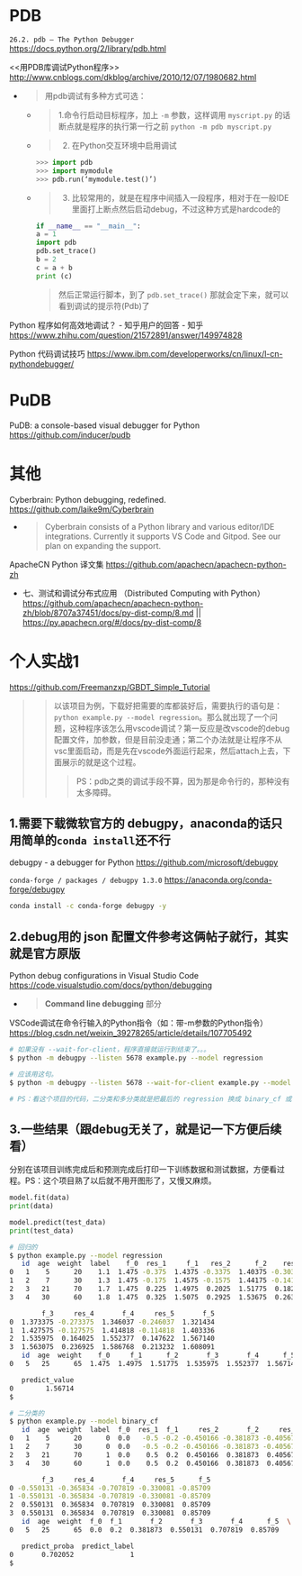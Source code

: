 
# PDB

`26.2. pdb — The Python Debugger` https://docs.python.org/2/library/pdb.html

<<用PDB库调试Python程序>> http://www.cnblogs.com/dkblog/archive/2010/12/07/1980682.html
- > 用pdb调试有多种方式可选：
  * > 1.命令行启动目标程序，加上 `-m` 参数，这样调用 `myscript.py` 的话断点就是程序的执行第一行之前 `python -m pdb myscript.py`
  * > 2. 在Python交互环境中启用调试
    ```py
    >>> import pdb
    >>> import mymodule
    >>> pdb.run(‘mymodule.test()’)
    ```
  * > 3. 比较常用的，就是在程序中间插入一段程序，相对于在一般IDE里面打上断点然后启动debug，不过这种方式是hardcode的
    ```py
    if __name__ == "__main__":
    a = 1
    import pdb
    pdb.set_trace()
    b = 2
    c = a + b
    print (c)
    ```
    > 然后正常运行脚本，到了 `pdb.set_trace()` 那就会定下来，就可以看到调试的提示符(Pdb)了

Python 程序如何高效地调试？ - 知乎用户的回答 - 知乎 https://www.zhihu.com/question/21572891/answer/149974828

Python 代码调试技巧 https://www.ibm.com/developerworks/cn/linux/l-cn-pythondebugger/

# PuDB

PuDB: a console-based visual debugger for Python https://github.com/inducer/pudb

# 其他

Cyberbrain: Python debugging, redefined. https://github.com/laike9m/Cyberbrain
- > Cyberbrain consists of a Python library and various editor/IDE integrations. Currently it supports VS Code and Gitpod. See our plan on expanding the support.

ApacheCN Python 译文集 https://github.com/apachecn/apachecn-python-zh
- 七、测试和调试分布式应用 （Distributed Computing with Python） https://github.com/apachecn/apachecn-python-zh/blob/8707a37451/docs/py-dist-comp/8.md || https://py.apachecn.org/#/docs/py-dist-comp/8

# 个人实战1

https://github.com/Freemanzxp/GBDT_Simple_Tutorial
>> 以该项目为例，下载好把需要的库都装好后，需要执行的语句是： `python example.py --model regression`。那么就出现了一个问题，这种程序该怎么用vscode调试？第一反应是改vscode的debug配置文件，加参数，但是目前没走通；第二个办法就是让程序不从vsc里面启动，而是先在vscode外面运行起来，然后attach上去，下面展示的就是这个过程。
>>> PS：pdb之类的调试手段不算，因为那是命令行的，那种没有太多障碍。

## 1.需要下载微软官方的 debugpy，anaconda的话只用简单的`conda install`还不行

debugpy - a debugger for Python https://github.com/microsoft/debugpy

`conda-forge / packages / debugpy 1.3.0` https://anaconda.org/conda-forge/debugpy
```sh
conda install -c conda-forge debugpy -y
```

## 2.debug用的 json 配置文件参考这俩帖子就行，其实就是官方原版

Python debug configurations in Visual Studio Code https://code.visualstudio.com/docs/python/debugging
- > **Command line debugging** 部分

VSCode调试在命令行输入的Python指令（如：带-m参数的Python指令） https://blog.csdn.net/weixin_39278265/article/details/107705492

```sh
# 如果没有 --wait-for-client，程序直接就运行到结束了。。。
$ python -m debugpy --listen 5678 example.py --model regression

# 应该用这句。
$ python -m debugpy --listen 5678 --wait-for-client example.py --model regression

# PS：看这个项目的代码，二分类和多分类就是把最后的 regression 换成 binary_cf 或 multi_cf 即可。
```

## 3.一些结果（跟debug无关了，就是记一下方便后续看）

分别在该项目训练完成后和预测完成后打印一下训练数据和测试数据，方便看过程。PS：这个项目熟了以后就不用开图形了，又慢又麻烦。
```py
model.fit(data)
print(data)

model.predict(test_data)
print(test_data)
```

```sh
# 回归的
$ python example.py --model regression
   id  age  weight  label    f_0  res_1     f_1   res_2      f_2    res_3  \
0   1    5      20    1.1  1.475 -0.375  1.4375 -0.3375  1.40375 -0.30375   
1   2    7      30    1.3  1.475 -0.175  1.4575 -0.1575  1.44175 -0.14175   
2   3   21      70    1.7  1.475  0.225  1.4975  0.2025  1.51775  0.18225   
3   4   30      60    1.8  1.475  0.325  1.5075  0.2925  1.53675  0.26325   

        f_3     res_4       f_4     res_5       f_5  
0  1.373375 -0.273375  1.346037 -0.246037  1.321434  
1  1.427575 -0.127575  1.414818 -0.114818  1.403336  
2  1.535975  0.164025  1.552377  0.147622  1.567140  
3  1.563075  0.236925  1.586768  0.213232  1.608091  
   id  age  weight    f_0     f_1      f_2       f_3       f_4      f_5  \
0   5   25      65  1.475  1.4975  1.51775  1.535975  1.552377  1.56714   

   predict_value  
0        1.56714  
$ 
```

```sh
# 二分类的
$ python example.py --model binary_cf
   id  age  weight  label  f_0  res_1  f_1     res_2       f_2     res_3  \
0   1    5      20      0  0.0   -0.5 -0.2 -0.450166 -0.381873 -0.405675   
1   2    7      30      0  0.0   -0.5 -0.2 -0.450166 -0.381873 -0.405675   
2   3   21      70      1  0.0    0.5  0.2  0.450166  0.381873  0.405675   
3   4   30      60      1  0.0    0.5  0.2  0.450166  0.381873  0.405675   

        f_3     res_4       f_4     res_5      f_5  
0 -0.550131 -0.365834 -0.707819 -0.330081 -0.85709  
1 -0.550131 -0.365834 -0.707819 -0.330081 -0.85709  
2  0.550131  0.365834  0.707819  0.330081  0.85709  
3  0.550131  0.365834  0.707819  0.330081  0.85709  
   id  age  weight  f_0  f_1       f_2       f_3       f_4      f_5  \
0   5   25      65  0.0  0.2  0.381873  0.550131  0.707819  0.85709   

   predict_proba  predict_label  
0       0.702052              1  
$ 
```
